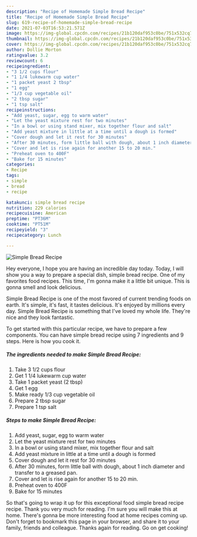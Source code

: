 ```yaml
---
description: "Recipe of Homemade Simple Bread Recipe"
title: "Recipe of Homemade Simple Bread Recipe"
slug: 619-recipe-of-homemade-simple-bread-recipe
date: 2021-07-03T16:53:21.571Z
image: https://img-global.cpcdn.com/recipes/21b120daf953c0be/751x532cq70/simple-bread-recipe-recipe-main-photo.jpg
thumbnail: https://img-global.cpcdn.com/recipes/21b120daf953c0be/751x532cq70/simple-bread-recipe-recipe-main-photo.jpg
cover: https://img-global.cpcdn.com/recipes/21b120daf953c0be/751x532cq70/simple-bread-recipe-recipe-main-photo.jpg
author: Dollie Morton
ratingvalue: 3.2
reviewcount: 6
recipeingredient:
- "3 1/2 cups flour"
- "1 1/4 lukewarm cup water"
- "1 packet yeast 2 tbsp"
- "1 egg"
- "1/3 cup vegetable oil"
- "2 tbsp sugar"
- "1 tsp salt"
recipeinstructions:
- "Add yeast, sugar, egg to warm water"
- "Let the yeast mixture rest for two minutes"
- "In a bowl or using stand mixer, mix together flour and salt"
- "Add yeast mixture in little at a time until a dough is formed"
- "Cover dough and let it rest for 30 minutes"
- "After 30 minutes, form little ball with dough, about 1 inch diameter and transfer to a greased pan."
- "Cover and let is rise again for another 15 to 20 min."
- "Preheat oven to 400F"
- "Bake for 15 minutes"
categories:
- Recipe
tags:
- simple
- bread
- recipe

katakunci: simple bread recipe 
nutrition: 229 calories
recipecuisine: American
preptime: "PT36M"
cooktime: "PT51M"
recipeyield: "3"
recipecategory: Lunch

---
```



![Simple Bread Recipe](https://img-global.cpcdn.com/recipes/21b120daf953c0be/751x532cq70/simple-bread-recipe-recipe-main-photo.jpg)

Hey everyone, I hope you are having an incredible day today. Today, I will show you a way to prepare a special dish, simple bread recipe. One of my favorites food recipes. This time, I'm gonna make it a little bit unique. This is gonna smell and look delicious.



Simple Bread Recipe is one of the most favored of current trending foods on earth. It's simple, it's fast, it tastes delicious. It's enjoyed by millions every day. Simple Bread Recipe is something that I've loved my whole life. They're nice and they look fantastic.


To get started with this particular recipe, we have to prepare a few components. You can have simple bread recipe using 7 ingredients and 9 steps. Here is how you cook it.

<!--inarticleads1-->

##### The ingredients needed to make Simple Bread Recipe:

1. Take 3 1/2 cups flour
1. Get 1 1/4 lukewarm cup water
1. Take 1 packet yeast (2 tbsp)
1. Get 1 egg
1. Make ready 1/3 cup vegetable oil
1. Prepare 2 tbsp sugar
1. Prepare 1 tsp salt




<!--inarticleads2-->

##### Steps to make Simple Bread Recipe:

1. Add yeast, sugar, egg to warm water
1. Let the yeast mixture rest for two minutes
1. In a bowl or using stand mixer, mix together flour and salt
1. Add yeast mixture in little at a time until a dough is formed
1. Cover dough and let it rest for 30 minutes
1. After 30 minutes, form little ball with dough, about 1 inch diameter and transfer to a greased pan.
1. Cover and let is rise again for another 15 to 20 min.
1. Preheat oven to 400F
1. Bake for 15 minutes




So that's going to wrap it up for this exceptional food simple bread recipe recipe. Thank you very much for reading. I'm sure you will make this at home. There's gonna be more interesting food at home recipes coming up. Don't forget to bookmark this page in your browser, and share it to your family, friends and colleague. Thanks again for reading. Go on get cooking!
